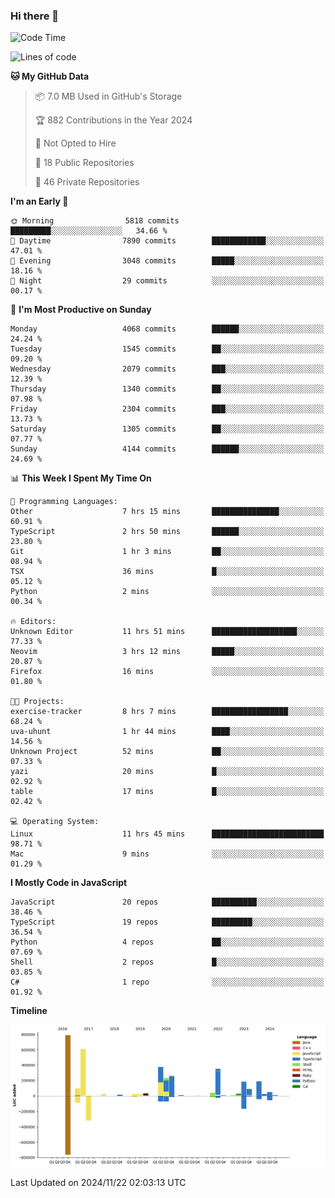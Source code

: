 ### Hi there 👋

<!--
**Clumsy-Coder/Clumsy-Coder** is a ✨ _special_ ✨ repository because its `README.md` (this file) appears on your GitHub profile.

Here are some ideas to get you started:

- 🔭 I’m currently working on ...
- 🌱 I’m currently learning ...
- 👯 I’m looking to collaborate on ...
- 🤔 I’m looking for help with ...
- 💬 Ask me about ...
- 📫 How to reach me: ...
- 😄 Pronouns: ...
- ⚡ Fun fact: ...
-->

<!-- anmol098/waka-readme-stats -->
<!--START_SECTION:waka-->
![Code Time](http://img.shields.io/badge/Code%20Time-982%20hrs-blue)

![Lines of code](https://img.shields.io/badge/From%20Hello%20World%20I%27ve%20Written-3.5%20million%20lines%20of%20code-blue)

**🐱 My GitHub Data** 

> 📦 7.0 MB Used in GitHub's Storage 
 > 
> 🏆 882 Contributions in the Year 2024
 > 
> 🚫 Not Opted to Hire
 > 
> 📜 18 Public Repositories 
 > 
> 🔑 46 Private Repositories 
 > 
**I'm an Early 🐤** 

```text
🌞 Morning                5818 commits        █████████░░░░░░░░░░░░░░░░   34.66 % 
🌆 Daytime                7890 commits        ████████████░░░░░░░░░░░░░   47.01 % 
🌃 Evening                3048 commits        █████░░░░░░░░░░░░░░░░░░░░   18.16 % 
🌙 Night                  29 commits          ░░░░░░░░░░░░░░░░░░░░░░░░░   00.17 % 
```
📅 **I'm Most Productive on Sunday** 

```text
Monday                   4068 commits        ██████░░░░░░░░░░░░░░░░░░░   24.24 % 
Tuesday                  1545 commits        ██░░░░░░░░░░░░░░░░░░░░░░░   09.20 % 
Wednesday                2079 commits        ███░░░░░░░░░░░░░░░░░░░░░░   12.39 % 
Thursday                 1340 commits        ██░░░░░░░░░░░░░░░░░░░░░░░   07.98 % 
Friday                   2304 commits        ███░░░░░░░░░░░░░░░░░░░░░░   13.73 % 
Saturday                 1305 commits        ██░░░░░░░░░░░░░░░░░░░░░░░   07.77 % 
Sunday                   4144 commits        ██████░░░░░░░░░░░░░░░░░░░   24.69 % 
```


📊 **This Week I Spent My Time On** 

```text
💬 Programming Languages: 
Other                    7 hrs 15 mins       ███████████████░░░░░░░░░░   60.91 % 
TypeScript               2 hrs 50 mins       ██████░░░░░░░░░░░░░░░░░░░   23.80 % 
Git                      1 hr 3 mins         ██░░░░░░░░░░░░░░░░░░░░░░░   08.94 % 
TSX                      36 mins             █░░░░░░░░░░░░░░░░░░░░░░░░   05.12 % 
Python                   2 mins              ░░░░░░░░░░░░░░░░░░░░░░░░░   00.34 % 

🔥 Editors: 
Unknown Editor           11 hrs 51 mins      ███████████████████░░░░░░   77.33 % 
Neovim                   3 hrs 12 mins       █████░░░░░░░░░░░░░░░░░░░░   20.87 % 
Firefox                  16 mins             ░░░░░░░░░░░░░░░░░░░░░░░░░   01.80 % 

🐱‍💻 Projects: 
exercise-tracker         8 hrs 7 mins        █████████████████░░░░░░░░   68.24 % 
uva-uhunt                1 hr 44 mins        ████░░░░░░░░░░░░░░░░░░░░░   14.56 % 
Unknown Project          52 mins             ██░░░░░░░░░░░░░░░░░░░░░░░   07.33 % 
yazi                     20 mins             █░░░░░░░░░░░░░░░░░░░░░░░░   02.92 % 
table                    17 mins             █░░░░░░░░░░░░░░░░░░░░░░░░   02.42 % 

💻 Operating System: 
Linux                    11 hrs 45 mins      █████████████████████████   98.71 % 
Mac                      9 mins              ░░░░░░░░░░░░░░░░░░░░░░░░░   01.29 % 
```

**I Mostly Code in JavaScript** 

```text
JavaScript               20 repos            ██████████░░░░░░░░░░░░░░░   38.46 % 
TypeScript               19 repos            █████████░░░░░░░░░░░░░░░░   36.54 % 
Python                   4 repos             ██░░░░░░░░░░░░░░░░░░░░░░░   07.69 % 
Shell                    2 repos             █░░░░░░░░░░░░░░░░░░░░░░░░   03.85 % 
C#                       1 repo              ░░░░░░░░░░░░░░░░░░░░░░░░░   01.92 % 
```



**Timeline**

![Lines of Code chart](https://raw.githubusercontent.com/Clumsy-Coder/Clumsy-Coder/main/assets/bar_graph.png)


 Last Updated on 2024/11/22 02:03:13 UTC
<!--END_SECTION:waka-->
